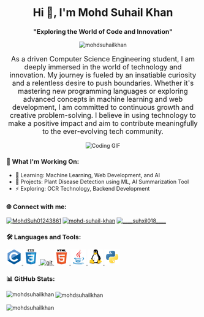 <h1 align="center">Hi 👋, I'm Mohd Suhail Khan</h1>
<h3 align="center">"Exploring the World of Code and Innovation"</h3>

<p align="center">
<img src="https://komarev.com/ghpvc/?username=mohdsuhailkhan&label=Profile%20views&color=0e75b6&style=for-the-badge" alt="mohdsuhailkhan" />
</p>

<p align="center" style="font-size: 18px;">
As a driven Computer Science Engineering student, I am deeply immersed in the world of technology and innovation. My journey is fueled by an insatiable curiosity and a relentless desire to push boundaries. Whether it's mastering new programming languages or exploring advanced concepts in machine learning and web development, I am committed to continuous growth and creative problem-solving. I believe in using technology to make a positive impact and aim to contribute meaningfully to the ever-evolving tech community.
</p>

<!-- Animated GIF -->
<p align="center">
<img src="https://media.giphy.com/media/qgQUggAC3Pfv687qPC/giphy.gif" width="400" alt="Coding GIF">
</p>

<h3 align="left">🚀 What I'm Working On:</h3>
<ul>
<li>🌱 Learning: Machine Learning, Web Development, and AI</li>
<li>🔭 Projects: Plant Disease Detection using ML, AI Summarization Tool</li>
<li>⚡ Exploring: OCR Technology, Backend Development</li>
</ul>

<h3 align="left">🌐 Connect with me:</h3>
<p align="left">
<a href="https://x.com/MohdSuh01243861" target="blank"><img align="center" src="https://raw.githubusercontent.com/rahuldkjain/github-profile-readme-generator/master/src/images/icons/Social/twitter.svg" alt="MohdSuh01243861" height="30" width="40" /></a>
<a href="https://www.linkedin.com/in/mohd-suhail-khan-11397b2b1?utm_source=share&utm_campaign=share_via&utm_content=profile&utm_medium=android_app" target="blank"><img align="center" src="https://raw.githubusercontent.com/rahuldkjain/github-profile-readme-generator/master/src/images/icons/Social/linked-in-alt.svg" alt="mohd-suhail-khan" height="30" width="40" /></a>
<a href="https://www.instagram.com/____suhxil018____/" target="blank"><img align="center" src="https://raw.githubusercontent.com/rahuldkjain/github-profile-readme-generator/master/src/images/icons/Social/instagram.svg" alt="____suhxil018____" height="30" width="40" /></a>
</p>

<h3 align="left">🛠️ Languages and Tools:</h3>
<p align="left">
<a href="https://www.cprogramming.com/" target="_blank" rel="noreferrer"> <img src="https://raw.githubusercontent.com/devicons/devicon/master/icons/c/c-original.svg" alt="c" width="40" height="40"/> </a>
<a href="https://www.w3schools.com/css/" target="_blank" rel="noreferrer"> <img src="https://raw.githubusercontent.com/devicons/devicon/master/icons/css3/css3-original-wordmark.svg" alt="css3" width="40" height="40"/> </a>
<a href="https://git-scm.com/" target="_blank" rel="noreferrer"> <img src="https://www.vectorlogo.zone/logos/git-scm/git-scm-icon.svg" alt="git" width="40" height="40"/> </a>
<a href="https://www.w3.org/html/" target="_blank" rel="noreferrer"> <img src="https://raw.githubusercontent.com/devicons/devicon/master/icons/html5/html5-original-wordmark.svg" alt="html5" width="40" height="40"/> </a>
<a href="https://www.java.com" target="_blank" rel="noreferrer"> <img src="https://raw.githubusercontent.com/devicons/devicon/master/icons/java/java-original.svg" alt="java" width="40" height="40"/> </a>
<a href="https://www.linux.org/" target="_blank" rel="noreferrer"> <img src="https://raw.githubusercontent.com/devicons/devicon/master/icons/linux/linux-original.svg" alt="linux" width="40" height="40"/> </a>
<a href="https://www.python.org" target="_blank" rel="noreferrer"> <img src="https://raw.githubusercontent.com/devicons/devicon/master/icons/python/python-original.svg" alt="python" width="40" height="40"/> </a>
</p>

<h3 align="left">📊 GitHub Stats:</h3>
<p><img align="left" src="https://github-readme-stats.vercel.app/api/top-langs?username=mohdsuhailkhan&show_icons=true&locale=en&layout=compact" alt="mohdsuhailkhan" /></p>

<p>&nbsp;<img align="center" src="https://github-readme-stats.vercel.app/api?username=mohdsuhailkhan&show_icons=true&locale=en" alt="mohdsuhailkhan" /></p>

<p><img align="center" src="https://github-readme-streak-stats.herokuapp.com/?user=mohdsuhailkhan&" alt="mohdsuhailkhan" /></p>
